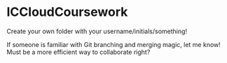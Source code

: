 ICCloudCoursework
=================

Create your own folder with your username/initials/something!

If someone is familiar with Git branching and merging magic, let me know! Must be a more efficient way to collaborate right?